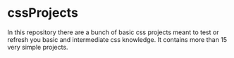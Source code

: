 # cssProjects
In this repository there are a bunch of basic css projects meant to test or refresh you basic and intermediate css knowledge.
It  contains more than 15 very simple projects.
